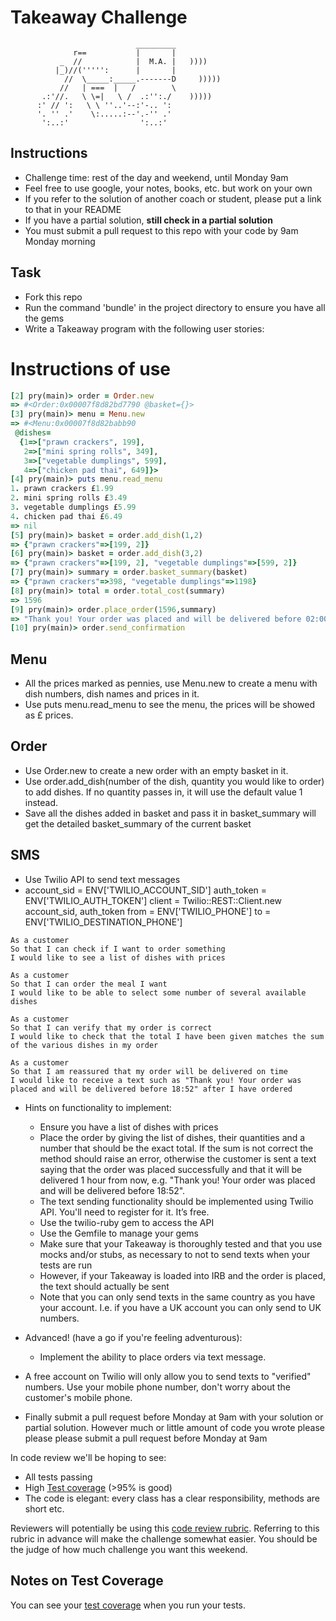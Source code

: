 Takeaway Challenge
==================
```
                            _________
              r==           |       |
           _  //            |  M.A. |   ))))
          |_)//(''''':      |       |
            //  \_____:_____.-------D     )))))
           //   | ===  |   /        \
       .:'//.   \ \=|   \ /  .:'':./    )))))
      :' // ':   \ \ ''..'--:'-.. ':
      '. '' .'    \:.....:--'.-'' .'
       ':..:'                ':..:'

 ```

Instructions
-------

* Challenge time: rest of the day and weekend, until Monday 9am
* Feel free to use google, your notes, books, etc. but work on your own
* If you refer to the solution of another coach or student, please put a link to that in your README
* If you have a partial solution, **still check in a partial solution**
* You must submit a pull request to this repo with your code by 9am Monday morning

Task
-----

* Fork this repo
* Run the command 'bundle' in the project directory to ensure you have all the gems
* Write a Takeaway program with the following user stories:

# Instructions of use
```ruby
[2] pry(main)> order = Order.new
=> #<Order:0x00007f8d82bd7790 @basket={}>
[3] pry(main)> menu = Menu.new
=> #<Menu:0x00007f8d82babb90
 @dishes=
  {1=>["prawn crackers", 199],
   2=>["mini spring rolls", 349],
   3=>["vegetable dumplings", 599],
   4=>["chicken pad thai", 649]}>
[4] pry(main)> puts menu.read_menu
1. prawn crackers £1.99
2. mini spring rolls £3.49
3. vegetable dumplings £5.99
4. chicken pad thai £6.49
=> nil
[5] pry(main)> basket = order.add_dish(1,2)
=> {"prawn crackers"=>[199, 2]}
[6] pry(main)> basket = order.add_dish(3,2)
=> {"prawn crackers"=>[199, 2], "vegetable dumplings"=>[599, 2]}
[7] pry(main)> summary = order.basket_summary(basket)
=> {"prawn crackers"=>398, "vegetable dumplings"=>1198}
[8] pry(main)> total = order.total_cost(summary)
=> 1596
[9] pry(main)> order.place_order(1596,summary)
=> "Thank you! Your order was placed and will be delivered before 02:00"
[10] pry(main)> order.send_confirmation
```
## Menu
  * All the prices marked as pennies, use Menu.new to create a menu with dish numbers, dish names and prices in it.
  * Use puts menu.read_menu to see the menu, the prices will be showed as £ prices.

## Order
  * Use Order.new to create a new order with an empty basket in it.
  * Use order.add_dish(number of the dish, quantity you would like to order) to add dishes.
    If no quantity passes in, it will use the default value 1 instead.
  * Save all the dishes added in basket and pass it in basket_summary will get the detailed
    basket_summary of the current basket

## SMS
  * Use Twilio API to send text messages
  * account_sid = ENV['TWILIO_ACCOUNT_SID']
    auth_token = ENV['TWILIO_AUTH_TOKEN']
    client = Twilio::REST::Client.new account_sid, auth_token
    from = ENV['TWILIO_PHONE']
    to = ENV['TWILIO_DESTINATION_PHONE']

```
As a customer
So that I can check if I want to order something
I would like to see a list of dishes with prices

As a customer
So that I can order the meal I want
I would like to be able to select some number of several available dishes

As a customer
So that I can verify that my order is correct
I would like to check that the total I have been given matches the sum of the various dishes in my order

As a customer
So that I am reassured that my order will be delivered on time
I would like to receive a text such as "Thank you! Your order was placed and will be delivered before 18:52" after I have ordered
```

* Hints on functionality to implement:
  * Ensure you have a list of dishes with prices
  * Place the order by giving the list of dishes, their quantities and a number that should be the exact total. If the sum is not correct the method should raise an error, otherwise the customer is sent a text saying that the order was placed successfully and that it will be delivered 1 hour from now, e.g. "Thank you! Your order was placed and will be delivered before 18:52".
  * The text sending functionality should be implemented using Twilio API. You'll need to register for it. It’s free.
  * Use the twilio-ruby gem to access the API
  * Use the Gemfile to manage your gems
  * Make sure that your Takeaway is thoroughly tested and that you use mocks and/or stubs, as necessary to not to send texts when your tests are run
  * However, if your Takeaway is loaded into IRB and the order is placed, the text should actually be sent
  * Note that you can only send texts in the same country as you have your account. I.e. if you have a UK account you can only send to UK numbers.

* Advanced! (have a go if you're feeling adventurous):
  * Implement the ability to place orders via text message.

* A free account on Twilio will only allow you to send texts to "verified" numbers. Use your mobile phone number, don't worry about the customer's mobile phone.
* Finally submit a pull request before Monday at 9am with your solution or partial solution.  However much or little amount of code you wrote please please please submit a pull request before Monday at 9am


In code review we'll be hoping to see:

* All tests passing
* High [Test coverage](https://github.com/makersacademy/course/blob/master/pills/test_coverage.md) (>95% is good)
* The code is elegant: every class has a clear responsibility, methods are short etc.

Reviewers will potentially be using this [code review rubric](docs/review.md).  Referring to this rubric in advance will make the challenge somewhat easier.  You should be the judge of how much challenge you want this weekend.

Notes on Test Coverage
------------------

You can see your [test coverage](https://github.com/makersacademy/course/blob/master/pills/test_coverage.md) when you run your tests.
